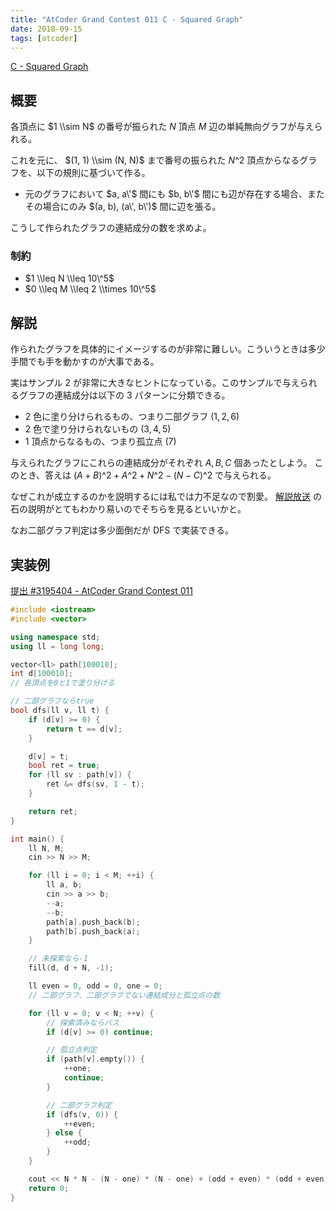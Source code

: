 ```yaml
---
title: "AtCoder Grand Contest 011 C - Squared Graph"
date: 2018-09-15
tags: [atcoder]
---
```


[C - Squared Graph](https://atcoder.jp/contests/agc011/tasks/agc011_c)

## 概要

各頂点に $1 \\sim N$ の番号が振られた $N$ 頂点 $M$ 辺の単純無向グラフが与えられる。

これを元に、 $(1, 1) \\sim (N, N)$ まで番号の振られた $N\^2$ 頂点からなるグラフを、以下の規則に基づいて作る。

- 元のグラフにおいて $a, a\'$ 間にも $b, b\'$ 間にも辺が存在する場合、またその場合にのみ $(a, b), (a\', b\')$ 間に辺を張る。

こうして作られたグラフの連結成分の数を求めよ。

### 制約

- $1 \\leq N \\leq 10\^5$
- $0 \\leq M \\leq 2 \\times 10\^5$

## 解説

作られたグラフを具体的にイメージするのが非常に難しい。こういうときは多少手間でも手を動かすのが大事である。

実はサンプル 2 が非常に大きなヒントになっている。このサンプルで与えられるグラフの連結成分は以下の 3 パターンに分類できる。

- 2 色に塗り分けられるもの、つまり二部グラフ $(1, 2, 6)$
- 2 色で塗り分けられないもの $(3, 4, 5)$
- 1 頂点からなるもの、つまり孤立点 $(7)$

与えられたグラフにこれらの連結成分がそれぞれ $A, B, C$ 個あったとしよう。
このとき、答えは $(A + B)\^2 + A\^2 + N\^2 - (N - C)\^2$ で与えられる。

なぜこれが成立するのかを説明するには私では力不足なので割愛。 [解説放送](https://www.youtube.com/watch?v=cJ-WjtA34GQ) の石の説明がとてもわかり易いのでそちらを見るといいかと。

なお二部グラフ判定は多少面倒だが DFS で実装できる。

## 実装例

[提出 #3195404 - AtCoder Grand Contest 011](https://atcoder.jp/contests/agc011/submissions/3195404)

```cpp
#include <iostream>
#include <vector>

using namespace std;
using ll = long long;

vector<ll> path[100010];
int d[100010];
// 各頂点を0と1で塗り分ける

// 二部グラフならtrue
bool dfs(ll v, ll t) {
    if (d[v] >= 0) {
        return t == d[v];
    }

    d[v] = t;
    bool ret = true;
    for (ll sv : path[v]) {
        ret &= dfs(sv, 1 - t);
    }

    return ret;
}

int main() {
    ll N, M;
    cin >> N >> M;

    for (ll i = 0; i < M; ++i) {
        ll a, b;
        cin >> a >> b;
        --a;
        --b;
        path[a].push_back(b);
        path[b].push_back(a);
    }

    // 未探索なら-1
    fill(d, d + N, -1);

    ll even = 0, odd = 0, one = 0;
    // 二部グラフ、二部グラフでない連結成分と孤立点の数

    for (ll v = 0; v < N; ++v) {
        // 探索済みならパス
        if (d[v] >= 0) continue;

        // 孤立点判定
        if (path[v].empty()) {
            ++one;
            continue;
        }

        // 二部グラフ判定
        if (dfs(v, 0)) {
            ++even;
        } else {
            ++odd;
        }
    }

    cout << N * N - (N - one) * (N - one) + (odd + even) * (odd + even) + even * even << endl;
    return 0;
}
```

